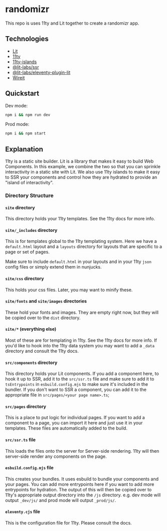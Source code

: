 # randomizr

This repo is uses 11ty and Lit together to create a randomizr app.

## Technologies

- [Lit](https://lit.dev)
- [11ty](https://www.11ty.dev/)
- [11ty-islands](https://github.com/11ty/is-land)
- [@lit-labs/ssr](https://github.com/lit/lit/tree/main/packages/labs/ssr)
- [@lit-labs/eleventy-plugin-lit](https://github.com/lit/lit/tree/main/packages/labs/eleventy-plugin-lit)
- [Wireit](https://github.com/google/wireit)

## Quickstart

Dev mode:

```bash
npm i && npm run dev
```

Prod mode:

```bash
npm i && npm start
```

## Explanation

11ty is a static site builder. Lit is a library that makes it easy to build Web Components. In this example, we combine the two so that you can sprinkle interactivity in a static site with Lit. We also use 11ty islands to make it easy to SSR your components and control how they are hydrated to provide an "island of interactivity".

### Directory Structure

#### `site` directory

This directory holds your 11ty templates. See the 11ty docs for more info.

#### `site/_includes` directory

This is for templates global to the 11ty templating system. Here we have a `default.html` layout and a `layouts` directory for layouts that are specific to a page or set of pages.

Make sure to include `default.html` in your layouts and in your 11ty `json` config files or simply extend them in nunjucks.

#### `site/css` directory

This holds your css files. Later, you may want to minify these.

#### `site/fonts` and `site/images` directories

These hold your fonts and images. They are empty right now, but they will be copied over to the `dist` directory.

#### `site/*` (everything else)

Most of these are for templating in 11ty. See the 11ty docs for more info. If you'd like to hook into the 11ty data system you may want to add a `_data` directory and consult the 11ty docs.

#### `src/components` directory

This directory holds your Lit components. If you add a component here, to hook it up to SSR, add it to the `src/ssr.ts` file and make sure to add it to `tsEntrypoints` in `esbuild.config.mjs` to make sure it's included in the bundler. If you don't want to SSR a component, you can add it to the appropriate file in `src/pages/<your page name>.ts`;

#### `src/pages` directory

This is a place to put logic for individual pages. If you want to add a component to a page, you can import it here and just use it in your templates. These files are automatically added to the build.

#### `src/ssr.ts` file

This loads the files onto the server for Server-side rendering. 11ty will then server-side render any components on the page.

#### `esbuild.config.mjs` file

This creates your bundles. It uses esbuild to bundle your components and your pages. You can add more entrypoints here if you want to add more entrypoints for hydration. The output of this will then be copied over to 11ty's appropriate output directory into the `/js` directory. e.g. dev mode will output `_dev/js/` and prod mode will output `_prod/js/`.

#### `eleventy.cjs` file

This is the configuration file for 11ty. Please consult the docs.
